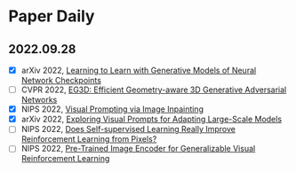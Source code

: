 # Paper Daily

## 2022.09.28
- [x] arXiv 2022, [Learning to Learn with Generative Models of Neural Network Checkpoints](https://www.wpeebles.com/Gpt)
- [ ] CVPR 2022, [EG3D: Efficient Geometry-aware 3D Generative Adversarial Networks](https://nvlabs.github.io/eg3d/)
- [x] NIPS 2022, [Visual Prompting via Image Inpainting](https://yossigandelsman.github.io/visual_prompt/)
- [x] arXiv 2022, [Exploring Visual Prompts for Adapting Large-Scale Models](https://hjbahng.github.io/visual_prompting/)
- [ ] NIPS 2022, [Does Self-supervised Learning Really Improve Reinforcement Learning from Pixels?](https://arxiv.org/pdf/2206.05266.pdf)
- [ ] NIPS 2022, [Pre-Trained Image Encoder for Generalizable Visual Reinforcement Learning](https://openreview.net/pdf?id=E-0zNz5J5BM)

